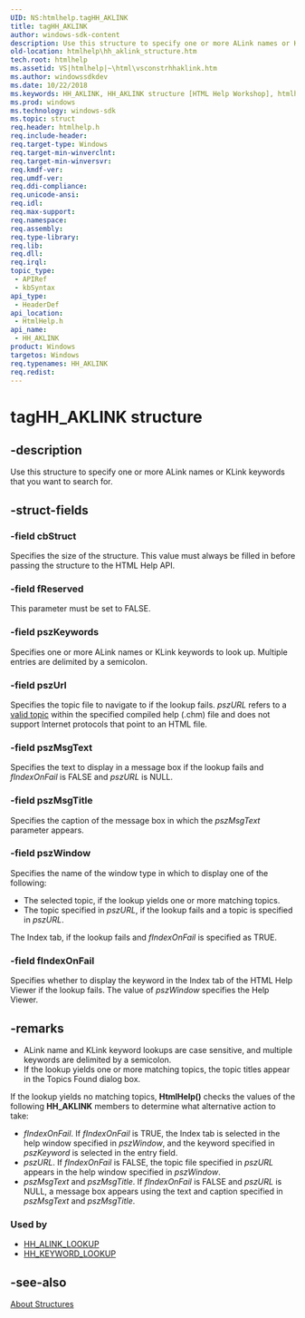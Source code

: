 ```yaml
---
UID: NS:htmlhelp.tagHH_AKLINK
title: tagHH_AKLINK
author: windows-sdk-content
description: Use this structure to specify one or more ALink names or KLink keywords that you want to search for.
old-location: htmlhelp\hh_aklink_structure.htm
tech.root: htmlhelp
ms.assetid: VS|htmlhelp|~\html\vsconstrhhaklink.htm
ms.author: windowssdkdev
ms.date: 10/22/2018
ms.keywords: HH_AKLINK, HH_AKLINK structure [HTML Help Workshop], htmlhelp.hh_aklink_structure, htmlhelp/HH_AKLINK, tagHH_AKLINK, vsconStrhhaklink
ms.prod: windows
ms.technology: windows-sdk
ms.topic: struct
req.header: htmlhelp.h
req.include-header: 
req.target-type: Windows
req.target-min-winverclnt: 
req.target-min-winversvr: 
req.kmdf-ver: 
req.umdf-ver: 
req.ddi-compliance: 
req.unicode-ansi: 
req.idl: 
req.max-support: 
req.namespace: 
req.assembly: 
req.type-library: 
req.lib: 
req.dll: 
req.irql: 
topic_type:
 - APIRef
 - kbSyntax
api_type:
 - HeaderDef
api_location:
 - HtmlHelp.h
api_name:
 - HH_AKLINK
product: Windows
targetos: Windows
req.typenames: HH_AKLINK
req.redist: 
---
```


# tagHH_AKLINK structure


## -description


Use this structure to specify one or more ALink names or KLink keywords that you want to search for.


## -struct-fields




### -field cbStruct

Specifies the size of the structure. This value must always be filled in before passing the structure to the HTML Help API. 


### -field fReserved

This parameter must be set to FALSE. 


### -field pszKeywords

Specifies one or more ALink names or KLink keywords to look up. Multiple entries are delimited by a semicolon. 


### -field pszUrl

Specifies the topic file to navigate to if the lookup fails. <i>pszURL</i> refers to a <a href="https://msdn.microsoft.com/DB3F1302-6933-45e8-9AF7-E3C075549B51">valid topic</a> within the specified compiled help (.chm) file and does not support Internet protocols that point to an HTML file. 


### -field pszMsgText

Specifies the text to display in a message box if the lookup fails and <i>fIndexOnFail</i> is FALSE and <i>pszURL</i> is NULL. 


### -field pszMsgTitle

Specifies the caption of the message box in which the <i>pszMsgText</i> parameter appears. 


### -field pszWindow

Specifies the name of the window type in which to display one of the following: 


<ul>
<li>The selected topic, if the lookup yields one or more matching topics.</li>
<li>The topic specified in <i>pszURL</i>, if the lookup fails and a topic is specified in <i>pszURL</i>.</li>
</ul>
The Index tab, if the lookup fails and <i>fIndexOnFail</i> is specified as TRUE.


### -field fIndexOnFail

Specifies whether to display the keyword in the Index tab of the HTML Help Viewer if the lookup fails. The value of <i>pszWindow</i> specifies the Help Viewer. 


## -remarks



<ul>
<li>ALink name and KLink keyword lookups are case sensitive, and multiple keywords are delimited by a semicolon.</li>
<li>If the lookup yields one or more matching topics, the topic titles appear in the Topics Found dialog box.</li>
</ul>
If the lookup yields no matching topics, <b>HtmlHelp()</b> checks the values of the following <b>HH_AKLINK</b> members to determine what alternative action to take: 

<ul>
<li><i>fIndexOnFail</i>. If <i>fIndexOnFail</i> is TRUE, the Index tab is selected in the help window specified in <i>pszWindow</i>, and the keyword specified in <i>pszKeyword</i> is selected in the entry field. </li>
<li><i>pszURL</i>. If <i>fIndexOnFail</i> is FALSE, the topic file specified in <i>pszURL</i> appears in the help window specified in <i>pszWindow</i>. </li>
<li><i>pszMsgText</i> and <i>pszMsgTitle</i>. If <i>fIndexOnFail</i> is FALSE and <i>pszURL</i> is NULL, a message box appears using the text and caption specified in <i>pszMsgText</i> and <i>pszMsgTitle</i>. </li>
</ul>
<h3><a id="Used_by"></a><a id="used_by"></a><a id="USED_BY"></a>Used by</h3>
<ul>
<li>
<a href="https://msdn.microsoft.com/E9BA3037-1402-4021-A1BB-B15774AAD5A3">HH_ALINK_LOOKUP</a>
</li>
<li>
<a href="https://msdn.microsoft.com/F91C9EB5-6660-47bd-AA8D-484B4E0DF1F6">HH_KEYWORD_LOOKUP</a>
</li>
</ul>



## -see-also




<a href="https://msdn.microsoft.com/E75CA82E-9759-47d8-AF84-5842EDAB019D">About Structures</a>
 

 

